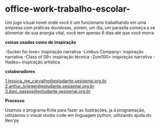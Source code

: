 # office-work-trabalho-escolar-
Um jogo visual novel onde você é um funcionario trabalhando em uma empresa com práticas duvidosas, pórem, um dia, um parasita começa a se alimentar de sua energia vital, você tem apenas 6 dias até que você morra

**coisas usadas como de inspiração**

-Sucker for love= inspiração narrativa
-Limbus Company= inspiração narrativa
-Class of 09= inspiração técnica
-Zom100= inspiração narrativa
-Hades= inspiração artistica

**colaboradores**

1.jessica_me_carvalho@estudante.sesisenai.org.br
2.arthur_krieger@estudante.sesisenai.org.br
3.davi_passos@estudante.sesisenai.org.br

**Processo**

Usamos o programa Krita para fazer as ilustrações, ja á programação, utilizamos o visual studio code em linguagem python, utilizando ajuda do Ren'py
